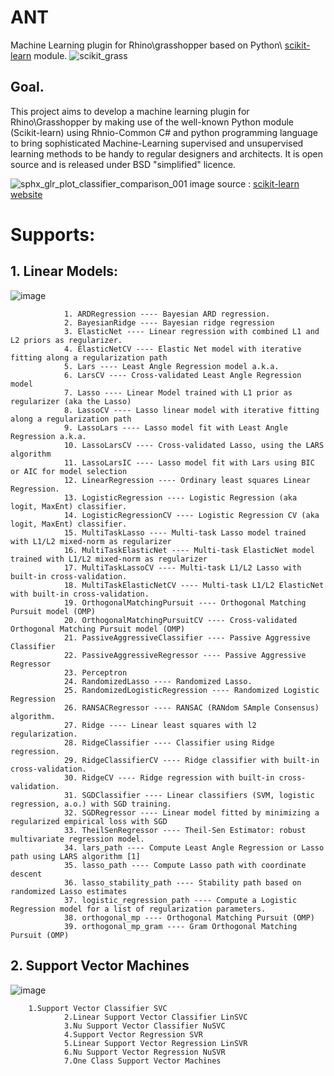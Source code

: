 # ANT
Machine Learning plugin for Rhino\grasshopper based on Python\ [scikit-learn](http://scikit-learn.org/) module.
![scikit_grass](https://cloud.githubusercontent.com/assets/6969514/26666295/73118c52-469f-11e7-9c9b-b2f44c41ab3a.png)

## Goal.
This project aims to develop a machine learning plugin for Rhino\Grasshopper by making use of the well-known Python module (Scikit-learn) using Rhnio-Common C# and python programming language to bring sophisticated Machine-Learning supervised and unsupervised learning methods to be handy to regular designers and architects. It is open source and is released under BSD "simplified" licence.

![sphx_glr_plot_classifier_comparison_001](https://user-images.githubusercontent.com/6969514/29195926-8023baae-7e31-11e7-93af-4c3d946cc451.png)
image source : [scikit-learn website](http://scikit-learn.org/stable/auto_examples/classification/plot_classifier_comparison.html#sphx-glr-auto-examples-classification-plot-classifier-comparison-py)

# Supports:
## 1. Linear Models: 
![image](https://user-images.githubusercontent.com/6969514/29232437-e488b232-7eeb-11e7-9c93-98e4a1b2ea71.png)

                1. ARDRegression ---- Bayesian ARD regression.
                2. BayesianRidge ---- Bayesian ridge regression
                3. ElasticNet ---- Linear regression with combined L1 and L2 priors as regularizer.
                4. ElasticNetCV ---- Elastic Net model with iterative fitting along a regularization path
                5. Lars ---- Least Angle Regression model a.k.a.
                6. LarsCV ---- Cross-validated Least Angle Regression model
                7. Lasso ---- Linear Model trained with L1 prior as regularizer (aka the Lasso)
                8. LassoCV ---- Lasso linear model with iterative fitting along a regularization path
                9. LassoLars ---- Lasso model fit with Least Angle Regression a.k.a.
                10. LassoLarsCV ---- Cross-validated Lasso, using the LARS algorithm
                11. LassoLarsIC ---- Lasso model fit with Lars using BIC or AIC for model selection
                12. LinearRegression ---- Ordinary least squares Linear Regression.
                13. LogisticRegression ---- Logistic Regression (aka logit, MaxEnt) classifier.
                14. LogisticRegressionCV ---- Logistic Regression CV (aka logit, MaxEnt) classifier.
                15. MultiTaskLasso ---- Multi-task Lasso model trained with L1/L2 mixed-norm as regularizer
                16. MultiTaskElasticNet ---- Multi-task ElasticNet model trained with L1/L2 mixed-norm as regularizer
                17. MultiTaskLassoCV ---- Multi-task L1/L2 Lasso with built-in cross-validation.
                18. MultiTaskElasticNetCV ---- Multi-task L1/L2 ElasticNet with built-in cross-validation.
                19. OrthogonalMatchingPursuit ---- Orthogonal Matching Pursuit model (OMP)
                20. OrthogonalMatchingPursuitCV ---- Cross-validated Orthogonal Matching Pursuit model (OMP)
                21. PassiveAggressiveClassifier ---- Passive Aggressive Classifier
                22. PassiveAggressiveRegressor ---- Passive Aggressive Regressor
                23. Perceptron 
                24. RandomizedLasso ---- Randomized Lasso.
                25. RandomizedLogisticRegression ---- Randomized Logistic Regression
                26. RANSACRegressor ---- RANSAC (RANdom SAmple Consensus) algorithm.
                27. Ridge ---- Linear least squares with l2 regularization.
                28. RidgeClassifier ---- Classifier using Ridge regression.
                29. RidgeClassifierCV ---- Ridge classifier with built-in cross-validation.
                30. RidgeCV ---- Ridge regression with built-in cross-validation.
                31. SGDClassifier ---- Linear classifiers (SVM, logistic regression, a.o.) with SGD training.
                32. SGDRegressor ---- Linear model fitted by minimizing a regularized empirical loss with SGD
                33. TheilSenRegressor ---- Theil-Sen Estimator: robust multivariate regression model.
                34. lars_path ---- Compute Least Angle Regression or Lasso path using LARS algorithm [1]
                35. lasso_path ---- Compute Lasso path with coordinate descent
                36. lasso_stability_path ---- Stability path based on randomized Lasso estimates
                37. logistic_regression_path ---- Compute a Logistic Regression model for a list of regularization parameters.
                38. orthogonal_mp ---- Orthogonal Matching Pursuit (OMP)
                39. orthogonal_mp_gram ---- Gram Orthogonal Matching Pursuit (OMP)
## 2. Support Vector Machines
![image](https://user-images.githubusercontent.com/6969514/29232457-f94e15fe-7eeb-11e7-90c0-6129a6969e99.png)

		1.Support Vector Classifier SVC
                2.Linear Support Vector Classifier LinSVC
                3.Nu Support Vector Classifier NuSVC
                4.Support Vector Regression SVR
                5.Linear Support Vector Regression LinSVR
                6.Nu Support Vector Regression NuSVR
                7.One Class Support Vector Machines
